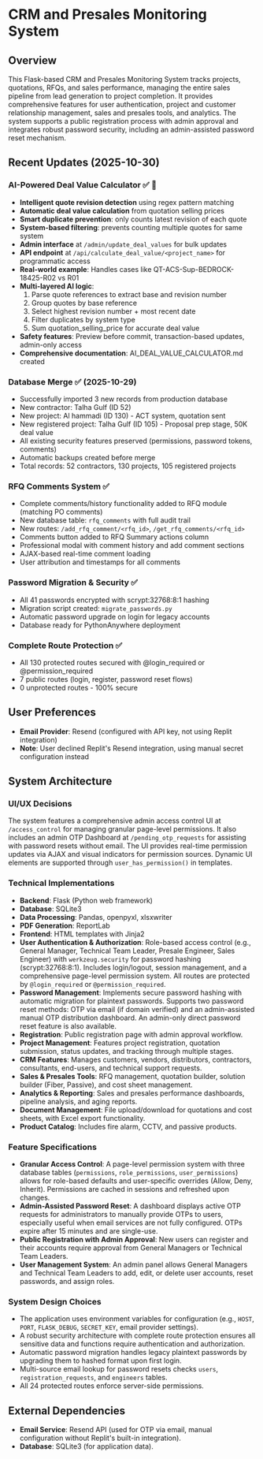 # CRM and Presales Monitoring System

## Overview
This Flask-based CRM and Presales Monitoring System tracks projects, quotations, RFQs, and sales performance, managing the entire sales pipeline from lead generation to project completion. It provides comprehensive features for user authentication, project and customer relationship management, sales and presales tools, and analytics. The system supports a public registration process with admin approval and integrates robust password security, including an admin-assisted password reset mechanism.

## Recent Updates (2025-10-30)

### AI-Powered Deal Value Calculator ✅ 🤖
- **Intelligent quote revision detection** using regex pattern matching
- **Automatic deal value calculation** from quotation selling prices
- **Smart duplicate prevention**: only counts latest revision of each quote
- **System-based filtering**: prevents counting multiple quotes for same system
- **Admin interface** at `/admin/update_deal_values` for bulk updates
- **API endpoint** at `/api/calculate_deal_value/<project_name>` for programmatic access
- **Real-world example**: Handles cases like QT-ACS-Sup-BEDROCK-18425-R02 vs R01
- **Multi-layered AI logic**:
  1. Parse quote references to extract base and revision number
  2. Group quotes by base reference
  3. Select highest revision number + most recent date
  4. Filter duplicates by system type
  5. Sum quotation_selling_price for accurate deal value
- **Safety features**: Preview before commit, transaction-based updates, admin-only access
- **Comprehensive documentation**: AI_DEAL_VALUE_CALCULATOR.md created

### Database Merge ✅ (2025-10-29)
- Successfully imported 3 new records from production database
- New contractor: Talha Gulf (ID 52)
- New project: Al hammadi (ID 130) - ACT system, quotation sent
- New registered project: Talha Gulf (ID 105) - Proposal prep stage, 50K deal value
- All existing security features preserved (permissions, password tokens, comments)
- Automatic backups created before merge
- Total records: 52 contractors, 130 projects, 105 registered projects

### RFQ Comments System ✅
- Complete comments/history functionality added to RFQ module (matching PO comments)
- New database table: `rfq_comments` with full audit trail
- New routes: `/add_rfq_comment/<rfq_id>`, `/get_rfq_comments/<rfq_id>`
- Comments button added to RFQ Summary actions column
- Professional modal with comment history and add comment sections
- AJAX-based real-time comment loading
- User attribution and timestamps for all comments

### Password Migration & Security ✅
- All 41 passwords encrypted with scrypt:32768:8:1 hashing
- Migration script created: `migrate_passwords.py`
- Automatic password upgrade on login for legacy accounts
- Database ready for PythonAnywhere deployment

### Complete Route Protection ✅
- All 130 protected routes secured with @login_required or @permission_required
- 7 public routes (login, register, password reset flows)
- 0 unprotected routes - 100% secure

## User Preferences
- **Email Provider**: Resend (configured with API key, not using Replit integration)
- **Note**: User declined Replit's Resend integration, using manual secret configuration instead

## System Architecture

### UI/UX Decisions
The system features a comprehensive admin access control UI at `/access_control` for managing granular page-level permissions. It also includes an admin OTP Dashboard at `/pending_otp_requests` for assisting with password resets without email. The UI provides real-time permission updates via AJAX and visual indicators for permission sources. Dynamic UI elements are supported through `user_has_permission()` in templates.

### Technical Implementations
- **Backend**: Flask (Python web framework)
- **Database**: SQLite3
- **Data Processing**: Pandas, openpyxl, xlsxwriter
- **PDF Generation**: ReportLab
- **Frontend**: HTML templates with Jinja2
- **User Authentication & Authorization**: Role-based access control (e.g., General Manager, Technical Team Leader, Presale Engineer, Sales Engineer) with `werkzeug.security` for password hashing (scrypt:32768:8:1). Includes login/logout, session management, and a comprehensive page-level permission system. All routes are protected by `@login_required` or `@permission_required`.
- **Password Management**: Implements secure password hashing with automatic migration for plaintext passwords. Supports two password reset methods: OTP via email (if domain verified) and an admin-assisted manual OTP distribution dashboard. An admin-only direct password reset feature is also available.
- **Registration**: Public registration page with admin approval workflow.
- **Project Management**: Features project registration, quotation submission, status updates, and tracking through multiple stages.
- **CRM Features**: Manages customers, vendors, distributors, contractors, consultants, end-users, and technical support requests.
- **Sales & Presales Tools**: RFQ management, quotation builder, solution builder (Fiber, Passive), and cost sheet management.
- **Analytics & Reporting**: Sales and presales performance dashboards, pipeline analysis, and aging reports.
- **Document Management**: File upload/download for quotations and cost sheets, with Excel export functionality.
- **Product Catalog**: Includes fire alarm, CCTV, and passive products.

### Feature Specifications
- **Granular Access Control**: A page-level permission system with three database tables (`permissions`, `role_permissions`, `user_permissions`) allows for role-based defaults and user-specific overrides (Allow, Deny, Inherit). Permissions are cached in sessions and refreshed upon changes.
- **Admin-Assisted Password Reset**: A dashboard displays active OTP requests for administrators to manually provide OTPs to users, especially useful when email services are not fully configured. OTPs expire after 15 minutes and are single-use.
- **Public Registration with Admin Approval**: New users can register and their accounts require approval from General Managers or Technical Team Leaders.
- **User Management System**: An admin panel allows General Managers and Technical Team Leaders to add, edit, or delete user accounts, reset passwords, and assign roles.

### System Design Choices
- The application uses environment variables for configuration (e.g., `HOST`, `PORT`, `FLASK_DEBUG`, `SECRET_KEY`, email provider settings).
- A robust security architecture with complete route protection ensures all sensitive data and functions require authentication and authorization.
- Automatic password migration handles legacy plaintext passwords by upgrading them to hashed format upon first login.
- Multi-source email lookup for password resets checks `users`, `registration_requests`, and `engineers` tables.
- All 24 protected routes enforce server-side permissions.

## External Dependencies
- **Email Service**: Resend API (used for OTP via email, manual configuration without Replit's built-in integration).
- **Database**: SQLite3 (for application data).